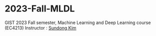 # 2023-Fall-MLDL
GIST 2023 Fall semester, Machine Learning and Deep Learning course (EC4213)
Instructor : [Sundong Kim](https://sundong.kim/)
